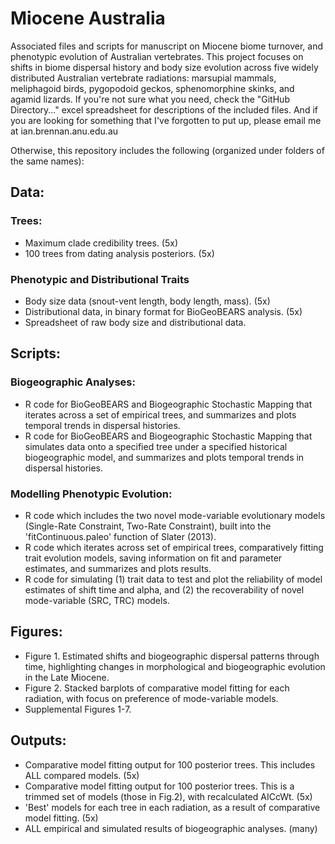 # Miocene Australia
Associated files and scripts for manuscript on Miocene biome turnover, and phenotypic evolution of Australian vertebrates. This project focuses on shifts in biome dispersal history and body size evolution across five widely distributed Australian vertebrate radiations: marsupial mammals, meliphagoid birds, pygopodoid geckos, sphenomorphine skinks, and agamid lizards. If you're not sure what you need, check the "GitHub Directory..." excel spreadsheet for descriptions of the included files. And if you are looking for something that I've forgotten to put up, please email me at ian.brennan.anu.edu.au

Otherwise, this repository includes the following (organized under folders of the same names):  
## Data:
  ### Trees:  
   + Maximum clade credibility trees. (5x)  
   + 100 trees from dating analysis posteriors. (5x)     
  ### Phenotypic and Distributional Traits
   + Body size data (snout-vent length, body length, mass). (5x)
   + Distributional data, in binary format for BioGeoBEARS analysis. (5x)
   + Spreadsheet of raw body size and distributional data.
## Scripts:
  ### Biogeographic Analyses:
   + R code for BioGeoBEARS and Biogeographic Stochastic Mapping that iterates across a set of empirical trees, and summarizes and plots temporal trends in dispersal histories. 
   + R code for BioGeoBEARS and Biogeographic Stochastic Mapping that simulates data onto a specified tree under a specified historical biogeographic model, and summarizes and plots temporal trends in dispersal histories. 
  ### Modelling Phenotypic Evolution:
   + R code which includes the two novel mode-variable evolutionary models (Single-Rate Constraint, Two-Rate Constraint), built into the 'fitContinuous.paleo' function of Slater (2013). 
   + R code which iterates across set of empirical trees, comparatively fitting trait evolution models, saving information on fit and parameter estimates, and summarizes and plots results.
   + R code for simulating (1) trait data to test and plot the reliability of model estimates of shift time and alpha, and (2) the recoverability of novel mode-variable (SRC, TRC) models.  
## Figures:
   + Figure 1. Estimated shifts and biogeographic dispersal patterns through time, highlighting changes in morphological and biogeographic evolution in the Late Miocene.
   + Figure 2. Stacked barplots of comparative model fitting for each radiation, with focus on preference of mode-variable models.
   + Supplemental Figures 1-7.
## Outputs:
   + Comparative model fitting output for 100 posterior trees. This includes ALL compared models. (5x)
   + Comparative model fitting output for 100 posterior trees. This is a trimmed set of models (those in Fig.2), with recalculated AICcWt. (5x)  
   + 'Best' models for each tree in each radiation, as a result of comparative model fitting. (5x)
   + ALL empirical and simulated results of biogeographic analyses. (many)


